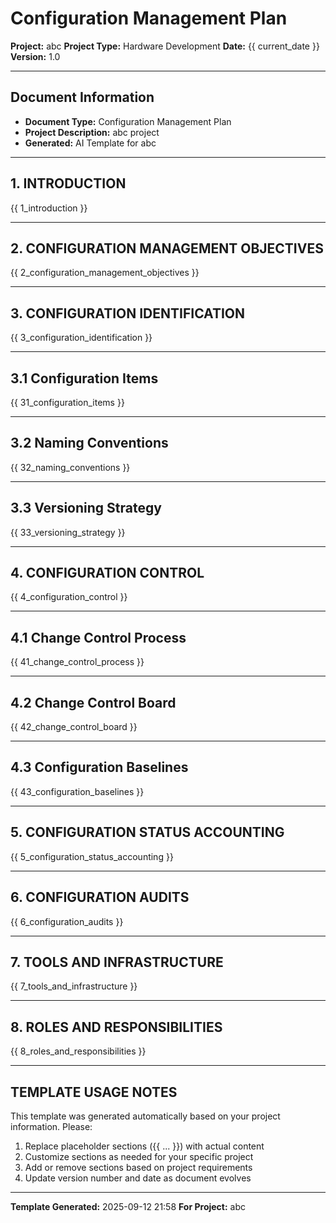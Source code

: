 # Configuration Management Plan

**Project:** abc
**Project Type:** Hardware Development
**Date:** {{ current_date }}
**Version:** 1.0

---

## Document Information
- **Document Type:** Configuration Management Plan
- **Project Description:** abc project
- **Generated:** AI Template for abc

---

## 1. INTRODUCTION

{{ 1_introduction }}

---

## 2. CONFIGURATION MANAGEMENT OBJECTIVES

{{ 2_configuration_management_objectives }}

---

## 3. CONFIGURATION IDENTIFICATION

{{ 3_configuration_identification }}

---

## 3.1 Configuration Items

{{ 31_configuration_items }}

---

## 3.2 Naming Conventions

{{ 32_naming_conventions }}

---

## 3.3 Versioning Strategy

{{ 33_versioning_strategy }}

---

## 4. CONFIGURATION CONTROL

{{ 4_configuration_control }}

---

## 4.1 Change Control Process

{{ 41_change_control_process }}

---

## 4.2 Change Control Board

{{ 42_change_control_board }}

---

## 4.3 Configuration Baselines

{{ 43_configuration_baselines }}

---

## 5. CONFIGURATION STATUS ACCOUNTING

{{ 5_configuration_status_accounting }}

---

## 6. CONFIGURATION AUDITS

{{ 6_configuration_audits }}

---

## 7. TOOLS AND INFRASTRUCTURE

{{ 7_tools_and_infrastructure }}

---

## 8. ROLES AND RESPONSIBILITIES

{{ 8_roles_and_responsibilities }}

---


## TEMPLATE USAGE NOTES

This template was generated automatically based on your project information. Please:

1. Replace placeholder sections ({{ ... }}) with actual content
2. Customize sections as needed for your specific project
3. Add or remove sections based on project requirements
4. Update version number and date as document evolves

---

**Template Generated:** 2025-09-12 21:58
**For Project:** abc
